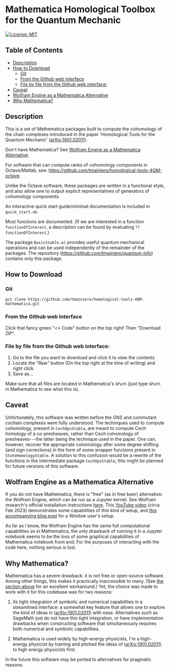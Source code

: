 # Mathematica Homological Toolbox for the Quantum Mechanic

[![License: MIT](https://img.shields.io/badge/License-MIT-yellow.svg)](https://opensource.org/licenses/MIT)

## Table of Contents
* [Description](#description)
* [How to Download](#how-to-download)
    + [Git](#git)
    + [From the Github web interface](#from-the-github-web-interface)
    + [File by file from the Github web interface:](#file-by-file-from-the-github-web-interface-)
* [Caveat](#caveat)
* [Wolfram Engine as a Mathematica Alternative](#wolfram-engine-as-a-mathematica-alternative)
* [Why Mathematica?](#why-mathematica)

## Description
This is a set of Mathematica packages built to compute the cohomology of the chain complexes introduced in the paper 'Homological Tools for the Quantum Mechanic' ([arXiv:1901.02011](https://arxiv.org/abs/1901.02011)).

Don't have Mathematica? See [Wolfram Engine as a Mathematica Alternative](#wolfram-engine-as-a-mathematica-alternative).

For software that can compute ranks of cohomology components in Octave/Matlab, see: <https://github.com/tmainiero/homological-tools-4QM-octave>.

Unlike the Octave software, these packages are written in a functional style, and also allow one to output explicit representatives of generators of cohomology components. 

An interactive quick start guide/minimal documentation is included in `quick_start.nb`.

Most functions are documented.  (If we are interested in a function `functionOfInterest`, a description can be found by evaluating `??functionOfInterest`.)

The package `BasicStable.wl` provides useful quantum mechanical operations and can be used independently of the remainder of the packages.
The repository (https://github.com/tmainiero/quantum-info) contains only this package.

## How to Download

### Git

`git clone https://github.com/tmainiero/homological-tools-4QM-mathematica.git`


### From the Github web interface
Click that fancy green "<> Code" button on the top right!
Then "Download ZIP".


### File by file from the Github web interface:
1. Go to the file you want to download and click it to view the contents
2. Locate the "Raw" button (On the top right at the time of writing) and right click.
3. Save as...

Make sure that all files are located in Mathematica's `$Path` (just type `$Path` in Mathematica to see what this is).

## Caveat
Unfortunately, this software was written before the GNS and commutant cochain complexes were fully understood.  The techniques used to compute cohomology, present in `CechOpsStable`, are meant to compute Cech *homology* of a *co*-presheaves, rather than Cech cohomology of presheaves---the latter being the technique used in the paper.  One can, however, recover the appropriate cohomology after some degree shifting (and sign corrections) in the form of some wrapper functions present in `StateHomologyStable`.  A solution to this confusion would be a rewrite of the functions in the intermediate package `CechOpsStable`; this might be planned for future versions of this software.

## Wolfram Engine as a Mathematica Alternative
If you do not have Mathematica, there is "free" (as in free beer) alternative: the Wolfram Engine, which can be run as a Jupyter kernel.
See Wolfram research's official installation instructions [here](https://github.com/WolframResearch/WolframLanguageForJupyter).
This [YouTube video](https://youtu.be/p0sXuj9lS2k?si=oHdGmbXaINLnhXmz) (circa Feb 2023) demonstrates some capabilities of this kind of setup, and [this accompanying blog post](https://arundquist.wordpress.com/2023/02/23/mathematica-for-free/) for a Window user's setup.

As far as I know, the Wolfram Engine has the same full computational capabilities as in Mathematica, the only drawback of running it in a Jupyter notebook seems to be the loss of some graphical capabilities of Mathematica notebook front end.
For the purposes of interacting with the code here, nothing serious is lost.

## Why Mathematica?
Mathematica has a severe drawback: it is not free or open-source software.
Among other things, this makes it practically inaccessible to many.
(See [the section above](#wolfram-engine-as-a-mathematica-alternative) for an excellent workaround.)
Yet, the choice was made to work with it for this codebase was for two reasons: 

1. Its tight integration of symbolic and numerical capabilities in a streamlined interface: a somewhat key feature that allows one to explore the kind of ideas in ([arXiv:1901.02011](https://arxiv.org/abs/1901.02011)) with ease.
Alternatives such as SageMath just do not have this tight integration, or have implementation drawbacks when constructing software that simultaneously requires both numerical and symbolic capabilities.

2. Mathematica is used widely by high-energy physicists, I'm a high-energy physicist by training and pitched the ideas of ([arXiv:1901.02011](https://arxiv.org/abs/1901.02011)) to high energy physicists first.

In the future this software may be ported to alternatives for pragmatic reasons.

